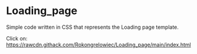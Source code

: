 # Loading_page

Simple code written in CSS that represents the Loading page template.

Click on: https://rawcdn.githack.com/Rokongrelowiec/Loading_page/main/index.html

